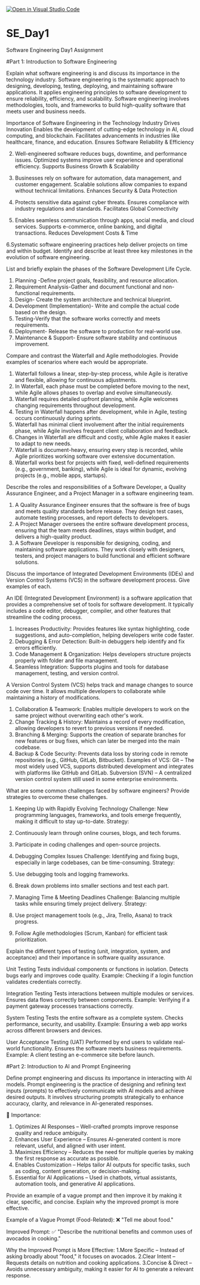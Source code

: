 [![Open in Visual Studio Code](https://classroom.github.com/assets/open-in-vscode-2e0aaae1b6195c2367325f4f02e2d04e9abb55f0b24a779b69b11b9e10269abc.svg)](https://classroom.github.com/online_ide?assignment_repo_id=18397299&assignment_repo_type=AssignmentRepo)
# SE_Day1
Software Engineering Day1 Assignment

#Part 1: Introduction to Software Engineering

Explain what software engineering is and discuss its importance in the technology industry.
Software engineering is the systematic approach to designing, developing, testing, deploying, and maintaining software applications. It applies engineering principles to software development to ensure reliability, efficiency, and scalability. Software engineering involves methodologies, tools, and frameworks to build high-quality software that meets user and business needs.


Importance of Software Engineering in the Technology Industry
Drives Innovation
Enables the development of cutting-edge technology in AI, cloud computing, and blockchain.
Facilitates advancements in industries like healthcare, finance, and education.
Ensures Software Reliability & Efficiency

2. Well-engineered software reduces bugs, downtime, and performance issues.
Optimized systems improve user experience and operational efficiency.
Supports Business Growth & Scalability

3. Businesses rely on software for automation, data management, and customer engagement.
Scalable solutions allow companies to expand without technical limitations.
Enhances Security & Data Protection

4. Protects sensitive data against cyber threats.
Ensures compliance with industry regulations and standards.
Facilitates Global Connectivity

5. Enables seamless communication through apps, social media, and cloud services.
Supports e-commerce, online banking, and digital transactions.
Reduces Development Costs & Time

6.Systematic software engineering practices help deliver projects on time and within budget.
Identify and describe at least three key milestones in the evolution of software engineering.


List and briefly explain the phases of the Software Development Life Cycle.

 1. Planning -Define project goals, feasibility, and resource allocation.
 2. Requirement Analysis-Gather and document functional and non-functional requirements.
 3. Design- Create the system architecture and technical blueprint.
 4. Development (Implementation)- Write and compile the actual code based on the design.
 5. Testing-Verify that the software works correctly and meets requirements.
 6. Deployment- Release the software to production for real-world use.
 7. Maintenance & Support- Ensure software stability and continuous improvement.

Compare and contrast the Waterfall and Agile methodologies. Provide examples of scenarios where each would be appropriate.

1. Waterfall follows a linear, step-by-step process, while Agile is iterative and flexible, allowing for continuous adjustments.
2. In Waterfall, each phase must be completed before moving to the next, while Agile allows phases to overlap and evolve simultaneously.
3. Waterfall requires detailed upfront planning, while Agile welcomes changing requirements throughout development.
4. Testing in Waterfall happens after development, while in Agile, testing occurs continuously during sprints.
5. Waterfall has minimal client involvement after the initial requirements phase, while Agile involves frequent client collaboration and feedback.
5. Changes in Waterfall are difficult and costly, while Agile makes it easier to adapt to new needs.
6. Waterfall is document-heavy, ensuring every step is recorded, while Agile prioritizes working software over extensive documentation.
7. Waterfall works best for projects with fixed, well-defined requirements (e.g., government, banking), while Agile is ideal for dynamic, evolving projects (e.g., mobile apps, startups).

Describe the roles and responsibilities of a Software Developer, a Quality Assurance Engineer, and a Project Manager in a software engineering team.
1. A Quality Assurance Engineer ensures that the software is free of bugs and meets quality standards before release. They design test cases, automate testing processes, and report defects to developers.
2. A Project Manager oversees the entire software development process, ensuring that the team meets deadlines, stays within budget, and delivers a high-quality product.
3. A Software Developer is responsible for designing, coding, and maintaining software applications. They work closely with designers, testers, and project managers to build functional and efficient software solutions.

Discuss the importance of Integrated Development Environments (IDEs) and Version Control Systems (VCS) in the software development process. Give examples of each.

An IDE (Integrated Development Environment) is a software application that provides a comprehensive set of tools for software development. It typically includes a code editor, debugger, compiler, and other features that streamline the coding process.
1. Increases Productivity: Provides features like syntax highlighting, code suggestions, and auto-completion, helping developers write code faster.
2. Debugging & Error Detection: Built-in debuggers help identify and fix errors efficiently.
3. Code Management & Organization: Helps developers structure projects properly with folder and file management.
3. Seamless Integration: Supports plugins and tools for database management, testing, and version control.

A Version Control System (VCS) helps track and manage changes to source code over time. It allows multiple developers to collaborate while maintaining a history of modifications.
1. Collaboration & Teamwork: Enables multiple developers to work on the same project without overwriting each other's work.
2. Change Tracking & History: Maintains a record of every modification, allowing developers to revert to previous versions if needed.
3. Branching & Merging: Supports the creation of separate branches for new features or bug fixes, which can later be merged into the main codebase.
4. Backup & Code Security: Prevents data loss by storing code in remote repositories (e.g., GitHub, GitLab, Bitbucket).
   Examples of VCS:
Git – The most widely used VCS, supports distributed development and integrates with platforms like GitHub and GitLab.
Subversion (SVN) – A centralized version control system still used in some enterprise environments.

What are some common challenges faced by software engineers? Provide strategies to overcome these challenges.

1. Keeping Up with Rapidly Evolving Technology
Challenge: New programming languages, frameworks, and tools emerge frequently, making it difficult to stay up-to-date.
Strategy:
1. Continuously learn through online courses, blogs, and tech forums.
2. Participate in coding challenges and open-source projects.

2. Debugging Complex Issues
Challenge: Identifying and fixing bugs, especially in large codebases, can be time-consuming.
Strategy:
1. Use debugging tools and logging frameworks.
2. Break down problems into smaller sections and test each part.

3. Managing Time & Meeting Deadlines
Challenge: Balancing multiple tasks while ensuring timely project delivery.
Strategy:
1. Use project management tools (e.g., Jira, Trello, Asana) to track progress.
2. Follow Agile methodologies (Scrum, Kanban) for efficient task prioritization.


Explain the different types of testing (unit, integration, system, and acceptance) and their importance in software quality assurance.

 Unit Testing
Tests individual components or functions in isolation.
Detects bugs early and improves code quality.
Example: Checking if a login function validates credentials correctly.

 Integration Testing
Tests interactions between multiple modules or services.
Ensures data flows correctly between components.
Example: Verifying if a payment gateway processes transactions correctly.

System Testing
Tests the entire software as a complete system.
Checks performance, security, and usability.
Example: Ensuring a web app works across different browsers and devices.

User Acceptance Testing (UAT)
Performed by end users to validate real-world functionality.
Ensures the software meets business requirements.
Example: A client testing an e-commerce site before launch.

#Part 2: Introduction to AI and Prompt Engineering


Define prompt engineering and discuss its importance in interacting with AI models.
Prompt engineering is the practice of designing and refining text inputs (prompts) to effectively communicate with AI models and achieve desired outputs. It involves structuring prompts strategically to enhance accuracy, clarity, and relevance in AI-generated responses.

🔹 Importance:
1. Optimizes AI Responses – Well-crafted prompts improve response quality and reduce ambiguity.
2. Enhances User Experience – Ensures AI-generated content is more relevant, useful, and aligned with user intent.
3. Maximizes Efficiency – Reduces the need for multiple queries by making the first response as accurate as possible.
4. Enables Customization – Helps tailor AI outputs for specific tasks, such as coding, content generation, or decision-making.
5. Essential for AI Applications – Used in chatbots, virtual assistants, automation tools, and generative AI applications.

Provide an example of a vague prompt and then improve it by making it clear, specific, and concise. Explain why the improved prompt is more effective.

Example of a Vague Prompt (Food-Related):
❌ "Tell me about food."

Improved Prompt:
✅ "Describe the nutritional benefits and common uses of avocados in cooking."

Why the Improved Prompt is More Effective:
1.More Specific – Instead of asking broadly about "food," it focuses on avocados.
2.Clear Intent – Requests details on nutrition and cooking applications.
3.Concise & Direct – Avoids unnecessary ambiguity, making it easier for AI to generate a relevant response.
